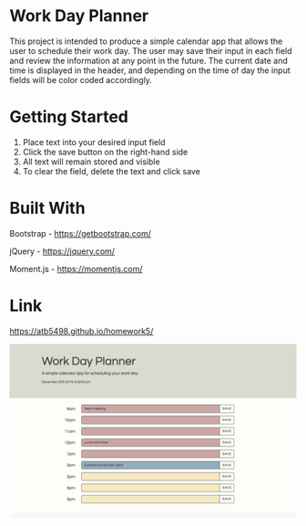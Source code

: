 # Work Day Planner

This project is intended to produce a simple calendar app that allows the user to schedule their work day. The user may save their input in each field and review the information at any point in the future. The current date and time is displayed in the header, and depending on the time of day the input fields will be color coded accordingly.

# Getting Started

1. Place text into your desired input field
2. Click the save button on the right-hand side
3. All text will remain stored and visible
4. To clear the field, delete the text and click save

# Built With

Bootstrap - https://getbootstrap.com/

jQuery - https://jquery.com/

Moment.js - https://momentjs.com/

# Link

https://atb5498.github.io/homework5/

![alt text](screen.png "Logo Title Text 1")
